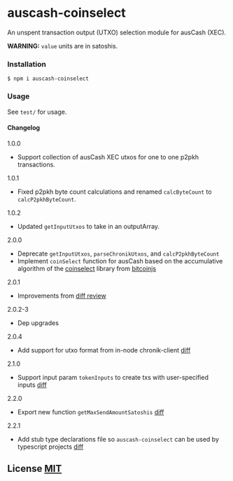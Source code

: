 # auscash-coinselect

An unspent transaction output (UTXO) selection module for ausCash (XEC).

**WARNING:** `value` units are in satoshis.

### Installation

```bsh
$ npm i auscash-coinselect
```

### Usage

See `test/` for usage.

#### Changelog

1.0.0

-   Support collection of ausCash XEC utxos for one to one p2pkh transactions.

1.0.1

-   Fixed p2pkh byte count calculations and renamed `calcByteCount` to `calcP2pkhByteCount`.

1.0.2

-   Updated `getInputUtxos` to take in an outputArray.

2.0.0

-   Deprecate `getInputUtxos`, `parseChronikUtxos`, and `calcP2pkhByteCount`
-   Implement `coinSelect` function for ausCash based on the accumulative algorithm of the [coinselect](https://github.com/bitcoinjs/coinselect) library from [bitcoinjs](https://github.com/bitcoinjs)

2.0.1

-   Improvements from [diff review](https://reviews.bitcoinabc.org/D14526)

2.0.2-3

-   Dep upgrades

2.0.4

-   Add support for utxo format from in-node chronik-client [diff](https://reviews.bitcoinabc.org/D15518)

2.1.0

-   Support input param `tokenInputs` to create txs with user-specified inputs [diff](https://reviews.bitcoinabc.org/D15520)

2.2.0

-   Export new function `getMaxSendAmountSatoshis` [diff](https://reviews.bitcoinabc.org/D15555)

2.2.1

-   Add stub type declarations file so `auscash-coinselect` can be used by typescript projects [diff](https://reviews.bitcoinabc.org/D15997)

## License [MIT](LICENSE)
